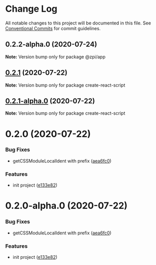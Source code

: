 # Change Log

All notable changes to this project will be documented in this file.
See [Conventional Commits](https://conventionalcommits.org) for commit guidelines.

## 0.2.2-alpha.0 (2020-07-24)

**Note:** Version bump only for package @zpi/app





## [0.2.1](https://github.com/cattuan/split-bill/compare/create-react-script@0.2.0...create-react-script@0.2.1) (2020-07-22)

**Note:** Version bump only for package create-react-script





## [0.2.1-alpha.0](https://github.com/cattuan/split-bill/compare/create-react-script@0.2.0...create-react-script@0.2.1-alpha.0) (2020-07-22)

**Note:** Version bump only for package create-react-script





# 0.2.0 (2020-07-22)


### Bug Fixes

* getCSSModuleLocalIdent with prefix ([aea6fc0](https://github.com/cattuan/split-bill/commit/aea6fc06378c65a012b82f0e577c26370c91fe42))


### Features

* init project ([e133e82](https://github.com/cattuan/split-bill/commit/e133e820f44e1bc113c73d5b427c3296feaa12fc))





# 0.2.0-alpha.0 (2020-07-22)


### Bug Fixes

* getCSSModuleLocalIdent with prefix ([aea6fc0](https://github.com/cattuan/split-bill/commit/aea6fc06378c65a012b82f0e577c26370c91fe42))


### Features

* init project ([e133e82](https://github.com/cattuan/split-bill/commit/e133e820f44e1bc113c73d5b427c3296feaa12fc))
